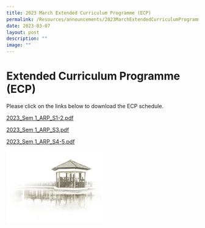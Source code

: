 ```yaml
---
title: 2023 March Extended Curriculum Programme (ECP)
permalink: /Resources/announcements/2023MarchExtendedCurriculumProgrammeECP/
date: 2023-03-07
layout: post
description: ""
image: ""
---
```

# **Extended Curriculum Programme (ECP)**

Please click on the links below to download the ECP schedule.


[2023_Sem 1_ARP_S1-2.pdf](/files/ARP%20Schedule/2023_Sem%201_ARP_S1-2.pdf)

[2023_Sem 1_ARP_S3.pdf](/files/ARP%20Schedule/2023_Sem%201_ARP_S3.pdf)

[2023_Sem 1_ARP_S4-5.pdf](/files/ARP%20Schedule/2023_Sem%201_ARP_S4-5.pdf)

<img src="/images/pavilion.png" 
     style="width:50%">